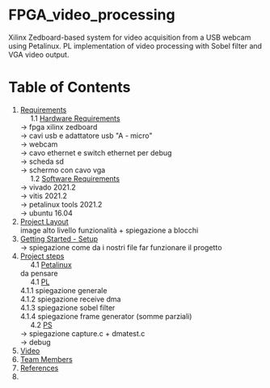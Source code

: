 # FPGA_video_processing
Xilinx Zedboard-based system for video acquisition from a USB webcam using Petalinux. PL implementation of video processing with Sobel filter and VGA video output.

<a name="index"></a>
# <strong> Table of Contents </strong>
1. <a href="#requirementslist">Requirements</a></br>
&nbsp;&nbsp;&nbsp;&nbsp; 1.1 <a href="#hwrequirements">Hardware Requirements</a></br>
-> fpga xilinx zedboard </br>
-> cavi usb e adattatore usb "A - micro" </br>
-> webcam </br>
-> cavo ethernet e switch ethernet per debug </br>
-> scheda sd </br>
-> schermo con cavo vga </br>
&nbsp;&nbsp;&nbsp;&nbsp; 1.2 <a href="#swrequirements">Software Requirements</a></br>
-> vivado 2021.2 </br>
-> vitis 2021.2 </br>
-> petalinux tools 2021.2 </br>
-> ubuntu 16.04 </br>
2. <a href="#layoutlist">Project Layout</a></br>
 image alto livello funzionalità + spiegazione a blocchi </br>
4. <a href="#startlist">Getting Started - Setup </a></br>
-> spiegazione come da i nostri file far funzionare il progetto </br>
6. <a href="#codelist">Project steps</a></br>
&nbsp;&nbsp;&nbsp;&nbsp; 4.1 <a href="#ccsfsm">Petalinux</a></br>
 da pensare </br>
&nbsp;&nbsp;&nbsp;&nbsp; 4.1 <a href="#ccsfsm">PL</a></br>
4.1.1 spiegazione generale </br>
4.1.2 spiegazione receive dma </br>
4.1.3 spiegazione sobel filter </br>
4.1.4 spiegazione frame generator (somme parziali) </br>
&nbsp;&nbsp;&nbsp;&nbsp; 4.2 <a href="#pythonadd">PS</a></br>
-> spiegazione capture.c + dmatest.c </br>
-> debug </br>
5. <a href="#externalslist">Video</a></br>
6. <a href="#teamlist">Team Members</a></br>
7. <a href="#referencelist">References</a></br>
8. 

